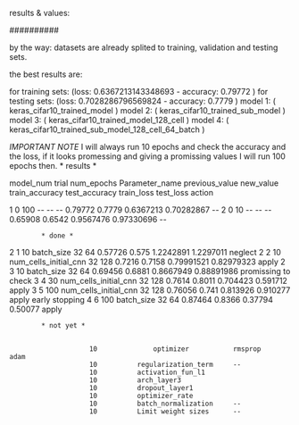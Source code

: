 results & values:

##########

by the way: datasets are already splited to training, validation and testing sets.

the best results are:

for training sets: (loss: 0.6367213143348693 - accuracy: 0.79772 )
for testing sets: (loss: 0.7028286796569824 - accuracy: 0.7779 )
model 1: ( keras_cifar10_trained_model )
model 2: ( keras_cifar10_trained_sub_model )
model 3: ( keras_cifar10_trained_model_128_cell )
model 4: ( keras_cifar10_trained_sub_model_128_cell_64_batch )

*IMPORTANT NOTE*  I will always run 10 epochs and check the accuracy and the loss, if it looks promessing and giving a promissing values I will run 100 epochs then.
			* results *

model_num trial		num_epochs		Parameter_name		previous_value		new_value		train_accuracy		test_accuracy		train_loss		test_loss		action


1 			0			100				--					--					--				0.79772			 0.7779 			0.6367213		0.70282867 		  --
2			0			10 				--					--					--				0.65908 		 0.6542 			0.9567476 		0.97330696 		  --

			* done *


2			1			10 				batch_size			32					64 				0.57726			 0.575 				1.2242891 		1.2297011 		neglect
2			2			10 		 num_cells_initial_cnn		32 					128 			0.7216 			 0.7158 			0.79991521 		0.82979323 		apply
2			3 			10 				batch_size 			32 					64 				0.69456 		 0.6881 			0.8667949 		0.88891986 		promissing to check
3			4 			30 	 	num_cells_initial_cnn		32 					128 			0.7614 			 0.8011 			0.704423 		0.591712 		apply
3			5 			100 	 num_cells_initial_cnn		32 					128 			0.76056 		 0.741 				0.813926 		0.910277 		apply early stopping
4 			6 			100 			batch_size 			32					64 				0.87464 		 0.8366 			0.37794 		0.50077 		apply


			* not yet *


						10 				optimizer 			rmsprop				adam		
						10 			regularization_term		--
						10 			activation_fun_l1
						10 			arch_layer3
						10 			dropout_layer1
			 			10 			optimizer_rate
			 			10 			batch_normalization 	--
			 			10 			Limit weight sizes 		--



